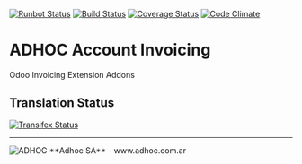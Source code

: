 [![Runbot Status](http://runbot.adhoc.com.ar/runbot/badge/flat/16/12.0.svg)](http://runbot.adhoc.com.ar/runbot/repo/github-com-ingadhoc-account-invoicing-16)
[![Build Status](https://travis-ci.org/ingadhoc/account-invoicing.svg?branch=12.0)](https://travis-ci.org/ingadhoc/account-invoicing)
[![Coverage Status](https://coveralls.io/repos/ingadhoc/account-invoicing/badge.png?branch=12.0)](https://coveralls.io/r/ingadhoc/account-invoicing?branch=12.0)
[![Code Climate](https://codeclimate.com/github/ingadhoc/account-invoicing/badges/gpa.svg)](https://codeclimate.com/github/ingadhoc/account-invoicing)

# ADHOC Account Invoicing

Odoo Invoicing Extension Addons

[//]: # (addons)
[//]: # (end addons)

Translation Status
------------------
[![Transifex Status](https://www.transifex.com/projects/p/ingadhoc-account-invoicing-12-0/chart/image_png)](https://www.transifex.com/projects/p/ingadhoc-account-invoicing-12-0)

----

<img alt="ADHOC" src="http://fotos.subefotos.com/83fed853c1e15a8023b86b2b22d6145bo.png" />
**Adhoc SA** - www.adhoc.com.ar
